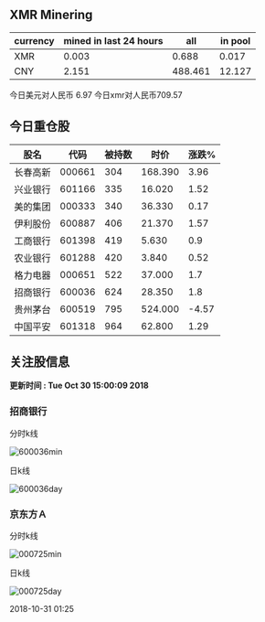 ## XMR Minering

|currency|mined in last 24 hours|all|in pool|
|---|---|---|---|
|XMR|0.003|0.688|0.017|
|CNY|2.151|488.461|12.127|

今日美元对人民币 6.97	今日xmr对人民币709.57


## 今日重仓股 

|股名|代码|被持数|时价|涨跌%|
|---|---|---|---|---|
|长春高新|000661|304|168.390|3.96|
|兴业银行|601166|335|16.020|1.52|
|美的集团|000333|340|36.330|0.17|
|伊利股份|600887|406|21.370|1.57|
|工商银行|601398|419|5.630|0.9|
|农业银行|601288|420|3.840|0.52|
|格力电器|000651|522|37.000|1.7|
|招商银行|600036|624|28.350|1.8|
|贵州茅台|600519|795|524.000|-4.57|
|中国平安|601318|964|62.800|1.29|

## 关注股信息
**更新时间 : Tue Oct 30 15:00:09 2018**
### 招商银行 
分时k线

![600036min](http://image.sinajs.cn/newchart/min/n/sh600036.gif)

日k线

![600036day](http://image.sinajs.cn/newchart/daily/n/sh600036.gif)

### 京东方Ａ 
分时k线

![000725min](http://image.sinajs.cn/newchart/min/n/sz000725.gif)

日k线

![000725day](http://image.sinajs.cn/newchart/daily/n/sz000725.gif)

2018-10-31 01:25